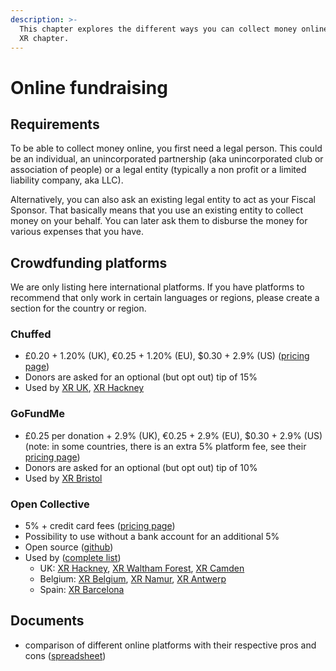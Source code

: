 ```yaml
---
description: >-
  This chapter explores the different ways you can collect money online for your
  XR chapter.
---
```


# Online fundraising

## Requirements

To be able to collect money online, you first need a legal person. This could be an individual, an unincorporated partnership \(aka unincorporated club or association of people\) or a legal entity \(typically a non profit or a limited liability company, aka LLC\).

Alternatively, you can also ask an existing legal entity to act as your Fiscal Sponsor. That basically means that you use an existing entity to collect money on your behalf. You can later ask them to disburse the money for various expenses that you have.

## Crowdfunding platforms

We are only listing here international platforms. If you have platforms to recommend that only work in certain languages or regions, please create a section for the country or region.

### Chuffed

* £0.20 + 1.20% \(UK\), €0.25 + 1.20% \(EU\), $0.30 + 2.9% \(US\) \([pricing page](https://chuffed.org/pricing)\)
* Donors are asked for an optional \(but opt out\) tip of 15%
* Used by [XR UK](https://chuffed.org/project/extinctionrebellion), [XR Hackney](https://chuffed.org/project/uprising)

### GoFundMe

* £0.25 per donation + 2.9% \(UK\), €0.25 + 2.9% \(EU\), $0.30 + 2.9% \(US\) \(note: in some countries, there is an extra 5% platform fee, see their [pricing page](https://www.gofundme.com/pricing)\)
* Donors are asked for an optional \(but opt out\) tip of 10%
* Used by [XR Bristol](https://www.gofundme.com/f/XRBristol/)

### Open Collective

* 5% + credit card fees \([pricing page](http://opencollective.com/pricing)\)
* Possibility to use without a bank account for an additional 5%
* Open source \([github](https://github.com/opencollective/opencollective)\)
* Used by \([complete list](https://opencollective.com/extinctionrebellion)\)
  * UK: [XR Hackney](https://opencollective.com/xrhackney), [XR Waltham Forest](https://opencollective.com/extinction-rebellion-waltham-forest1), [XR Camden](https://opencollective.com/xr-camden)
  * Belgium: [XR Belgium](https://opencollective.com/xr-belgium), [XR Namur](https://opencollective.com/xr-namur), [XR Antwerp](https://opencollective.com/xr-antwerp)
  * Spain: [XR Barcelona](https://opencollective.com/xr-barcelona)

## Documents

* comparison of different online platforms with their respective pros and cons \([spreadsheet](https://docs.google.com/spreadsheets/d/1ZZnw7EW_bYqgbEzcERy47qOp3t12evFqSvw2upXITvg/edit#gid=1837090371)\)

